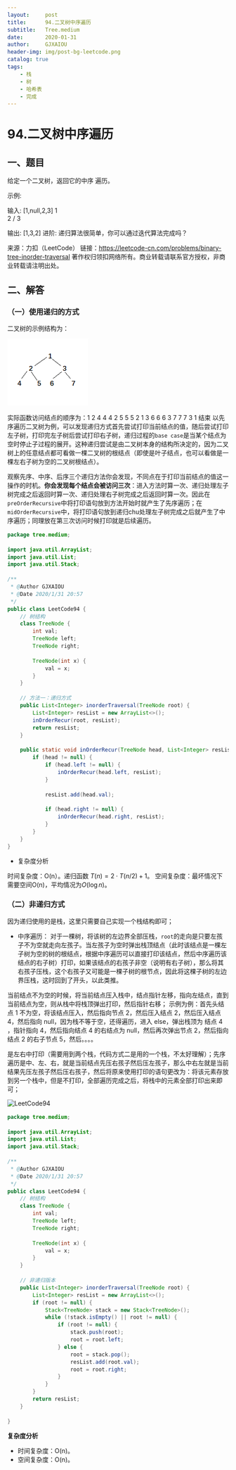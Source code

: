 ```yaml
---
layout:     post
title:      94.二叉树中序遍历
subtitle:   Tree.medium
date:       2020-01-31
author:     GJXAIOU
header-img: img/post-bg-leetcode.png
catalog: true
tags:
    - 栈
	- 树
    - 哈希表
	- 完成
---
```




# 94.二叉树中序遍历



## 一、题目

给定一个二叉树，返回它的中序 遍历。

示例:

输入: [1,null,2,3]
   1
    \
     2
    /
   3

输出: [1,3,2]
进阶: 递归算法很简单，你可以通过迭代算法完成吗？

来源：力扣（LeetCode）
链接：https://leetcode-cn.com/problems/binary-tree-inorder-traversal
著作权归领扣网络所有。商业转载请联系官方授权，非商业转载请注明出处。





## 二、解答

### （一）使用递归的方式

二叉树的示例结构为：

![二叉树结构](94.%E4%BA%8C%E5%8F%89%E6%A0%91%E7%9A%84%E4%B8%AD%E5%BA%8F%E9%81%8D%E5%8E%86.resource/%E4%BA%8C%E5%8F%89%E6%A0%91%E7%BB%93%E6%9E%84.png)

实际函数访问结点的顺序为：1 2 4 4 4 2 5 5 5 2 1 3 6 6 6 3 7 7 7 3 1 结束
以先序遍历二叉树为例，可以发现递归方式首先尝试打印当前结点的值，随后尝试打印左子树，打印完左子树后尝试打印右子树，递归过程的`base case`是当某个结点为空时停止子过程的展开。这种递归尝试是由二叉树本身的结构所决定的，因为二叉树上的任意结点都可看做一棵二叉树的根结点（即使是叶子结点，也可以看做是一棵左右子树为空的二叉树根结点）。

观察先序、中序、后序三个递归方法你会发现，不同点在于打印当前结点的值这一操作的时机。**你会发现每个结点会被访问三次**：进入方法时算一次、递归处理左子树完成之后返回时算一次、递归处理右子树完成之后返回时算一次。因此在`preOrderRecursive`中将打印语句放到方法开始时就产生了先序遍历；在`midOrderRecursive`中，将打印语句放到递归chu处理左子树完成之后就产生了中序遍历；同理放在第三次访问时候打印就是后续遍历。

```java
package tree.medium;

import java.util.ArrayList;
import java.util.List;
import java.util.Stack;

/**
 * @Author GJXAIOU
 * @Date 2020/1/31 20:57
 */
public class LeetCode94 {
    // 树结构
    class TreeNode {
        int val;
        TreeNode left;
        TreeNode right;

        TreeNode(int x) {
            val = x;
        }
    }

    // 方法一：递归方式
    public List<Integer> inorderTraversal(TreeNode root) {
        List<Integer> resList = new ArrayList<>();
        inOrderRecur(root, resList);
        return resList;
    }

    public static void inOrderRecur(TreeNode head, List<Integer> resList) {
        if (head != null) {
            if (head.left != null) {
                inOrderRecur(head.left, resList);
            }

            resList.add(head.val);

            if (head.right != null) {
                inOrderRecur(head.right, resList);
            }
        }
    }
}
```

- 复杂度分析

时间复杂度：O(n）。递归函数 $T(n) = 2 \cdot T(n/2)+1$。
空间复杂度：最坏情况下需要空间O(n)，平均情况为$O(\log n)$。



### （二）非递归方式

因为递归使用的是栈，这里只需要自己实现一个栈结构即可；


- 中序遍历：
    对于一棵树，将该树的左边界全部压栈，`root`的走向是只要左孩子不为空就走向左孩子。当左孩子为空时弹出栈顶结点（此时该结点是一棵左子树为空的树的根结点，根据中序遍历可以直接打印该结点，然后中序遍历该结点的右子树）打印，如果该结点的右孩子非空（说明有右子树），那么将其右孩子压栈，这个右孩子又可能是一棵子树的根节点，因此将这棵子树的左边界压栈，这时回到了开头，以此类推。

当前结点不为空的时候，将当前结点压入栈中，结点指针左移，指向左结点，直到当前结点为空，则从栈中将栈顶弹出打印，然后指针右移；
示例为例：首先头结点 1 不为空，将该结点压入，然后指向节点 2，然后压入结点 2，然后压入结点 4，然后指向 null，因为栈不等于空，还得遍历，进入 else，弹出栈顶为 结点 4 ，指针指向 4，然后指向结点 4 的右结点为 null，然后再次弹出节点 2，然后指向结点 2 的右子节点 5，然后。。。。

是左右中打印（需要用到两个栈，代码方式二是用的一个栈，不太好理解）；先序遍历是中、左、右，就是当前结点先压右孩子然后压左孩子，那么中右左就是当前结果先压左孩子然后压右孩子，然后将原来使用打印的语句更改为：将该元素存放到另一个栈中，但是不打印，全部遍历完成之后，将栈中的元素全部打印出来即可；

![LeetCode94](../Easy/94.%E4%BA%8C%E5%8F%89%E6%A0%91%E7%9A%84%E4%B8%AD%E5%BA%8F%E9%81%8D%E5%8E%86.resource/LeetCode94.gif)

```java
package tree.medium;

import java.util.ArrayList;
import java.util.List;
import java.util.Stack;

/**
 * @Author GJXAIOU
 * @Date 2020/1/31 20:57
 */
public class LeetCode94 {
    // 树结构
    class TreeNode {
        int val;
        TreeNode left;
        TreeNode right;

        TreeNode(int x) {
            val = x;
        }
    }

    // 非递归版本
    public List<Integer> inorderTraversal(TreeNode root) {
        List<Integer> resList = new ArrayList<>();
        if (root != null) {
            Stack<TreeNode> stack = new Stack<TreeNode>();
            while (!stack.isEmpty() || root != null) {
                if (root != null) {
                    stack.push(root);
                    root = root.left;
                } else {
                    root = stack.pop();
                    resList.add(root.val);
                    root = root.right;
                }
            }
        }
        return resList;
    }

}

```

**复杂度分析**

- 时间复杂度：O(n)。
- 空间复杂度：O(n)。
